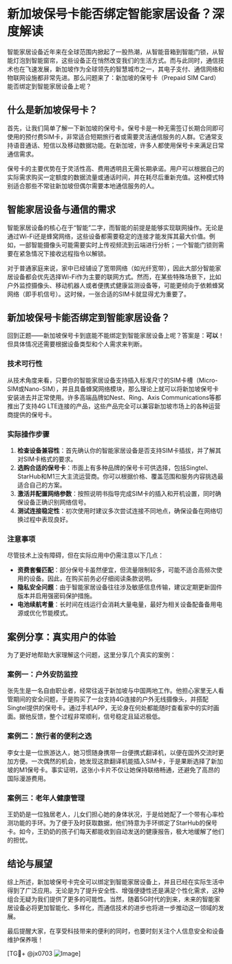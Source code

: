 # 新加坡保号卡能否绑定智能家居设备？深度解读

智能家居设备近年来在全球范围内掀起了一股热潮，从智能音箱到智能门锁，从智能灯泡到智能窗帘，这些设备正在悄然改变我们的生活方式。而与此同时，通信技术也在飞速发展，新加坡作为全球领先的智慧城市之一，其电子支付、通信网络和物联网设施都非常先进。那么问题来了：新加坡的保号卡（Prepaid SIM Card）能否绑定到智能家居设备上呢？

## 什么是新加坡保号卡？

首先，让我们简单了解一下新加坡的保号卡。保号卡是一种无需签订长期合同即可使用的预付费SIM卡，非常适合短期旅行者或需要灵活通信服务的人群。它通常支持语音通话、短信以及移动数据功能。在新加坡，许多人都使用保号卡来满足日常通信需求。

保号卡的主要优势在于灵活性高、费用透明且无需长期承诺。用户可以根据自己的实际需求购买一定额度的数据流量或通话时间，并在耗尽后重新充值。这种模式特别适合那些不常驻新加坡但偶尔需要本地通信服务的人。

## 智能家居设备与通信的需求

智能家居设备的核心在于“智能”二字，而智能的前提是能够实现联网操作。无论是通过Wi-Fi还是蜂窝网络，这些设备都需要稳定的连接才能发挥其最大价值。例如，一部智能摄像头可能需要实时上传视频流到云端进行分析；一个智能门锁则需要在紧急情况下接收远程指令以解锁。

对于普通家庭来说，家中已经铺设了宽带网络（如光纤宽带），因此大部分智能家居设备都会优先选择Wi-Fi作为主要的联网方式。然而，在某些特殊场景下，比如户外监控摄像头、移动机器人或者便携式健康监测设备等，可能更倾向于依赖蜂窝网络（即手机信号）。这时候，一张合适的SIM卡就显得尤为重要了。

## 新加坡保号卡能否绑定到智能家居设备？

回到正题——新加坡保号卡到底能不能绑定到智能家居设备上呢？答案是：**可以**！但具体情况还需要根据设备类型和个人需求来判断。

### 技术可行性
从技术角度来看，只要你的智能家居设备支持插入标准尺寸的SIM卡槽（Micro-SIM或Nano-SIM），并且具备蜂窝网络模块，那么理论上就可以将新加坡保号卡安装进去并正常使用。许多高端品牌如Nest、Ring、Axis Communications等都推出了支持4G LTE连接的产品，这些产品完全可以兼容新加坡市场上的各种运营商提供的保号卡。

### 实际操作步骤
1. **检查设备兼容性**：首先确认你的智能家居设备是否支持SIM卡插拔，并了解其对SIM卡格式的要求。
2. **选购合适的保号卡**：市面上有多种品牌的保号卡可供选择，包括Singtel、StarHub和M1三大主流运营商。你可以根据价格、覆盖范围和服务内容挑选最适合自己的方案。
3. **激活并配置网络参数**：按照说明书指导完成SIM卡的插入和开机设置，同时确保设备正确识别网络信号。
4. **测试连接稳定性**：初次使用时建议多次尝试连接不同地点，确保设备在网络切换过程中表现良好。

### 注意事项
尽管技术上没有障碍，但在实际应用中仍需注意以下几点：
- **资费套餐匹配**：部分保号卡虽然便宜，但流量限制较多，可能不适合高频次使用的设备。因此，在购买前务必仔细阅读条款说明。
- **隐私安全问题**：由于智能家居设备往往涉及敏感信息传输，建议定期更新固件版本并启用强密码保护措施。
- **电池续航考量**：长时间在线运行会消耗大量电量，最好为相关设备配备备用电源或优化节能模式。

## 案例分享：真实用户的体验

为了更好地帮助大家理解这个问题，这里分享几个真实的案例：

### 案例一：户外安防监控
张先生是一名自由职业者，经常往返于新加坡与中国两地工作。他担心家里无人看管期间的安全问题，于是购买了一台支持4G连接的户外无线摄像头，并搭配Singtel提供的保号卡。通过手机APP，无论身在何处都能随时查看家中的实时画面。据他反馈，整个过程非常顺利，信号稳定且延迟极低。

### 案例二：旅行者的便利之选
李女士是一位旅游达人，她习惯随身携带一台便携式翻译机，以便在国外交流时更加方便。一次偶然的机会，她发现这款翻译机能插入SIM卡，于是果断选择了新加坡的M1保号卡。事实证明，这张小卡片不仅让她保持联络畅通，还避免了高昂的国际漫游费用。

### 案例三：老年人健康管理
王奶奶是一位独居老人，儿女们担心她的身体状况，于是给她配了一个带有心率检测功能的手环。为了便于及时获取数据，他们特意为手环绑定了StarHub的保号卡。如今，王奶奶的孩子们每天都能收到自动发送的健康报告，极大地缓解了他们的担忧。

## 结论与展望

综上所述，新加坡保号卡完全可以绑定到智能家居设备上，并且已经在实际生活中得到了广泛应用。无论是为了提升安全性、增强便捷性还是满足个性化需求，这种组合无疑为我们提供了更多的可能性。当然，随着5G时代的到来，未来的智能家居设备必将更加智能化、多样化，而通信技术的进步也将进一步推动这一领域的发展。

最后提醒大家，在享受科技带来的便利的同时，也要时刻关注个人信息安全和设备维护保养哦！

[TG💪+ @jx0703 ![Image](https://github.com/user-attachments/assets/dbca1d08-cadb-493c-b0ec-ad6f7a83f270)]
